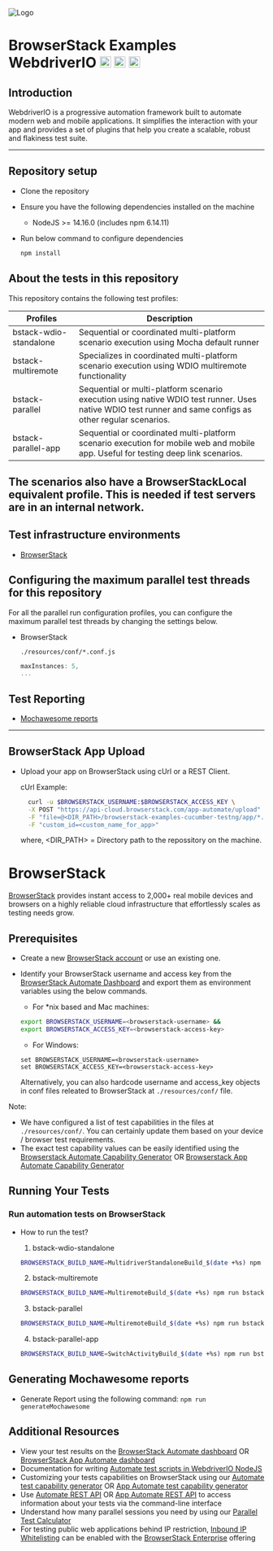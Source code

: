 ![Logo](https://www.browserstack.com/images/static/header-logo.jpg)

# BrowserStack Examples WebdriverIO <a href="https://webdriver.io/"><img src="https://avatars.githubusercontent.com/u/72550141?s=48&v=4" alt="WebdriverIO" height="22" /></a> <a href="https://nodejs.org/en/"><img src="https://brandslogos.com/wp-content/uploads/images/large/nodejs-icon-logo.png" alt="nodejs" height="22" /></a> <a href="https://mochajs.org/"><img src="https://brandslogos.com/wp-content/uploads/images/large/mocha-logo.png" alt="mochs" height="22" /></a>

## Introduction

WebdriverIO is a progressive automation framework built to automate modern web and mobile applications. It simplifies the interaction with your app and provides a set of plugins that help you create a scalable, robust and flakiness test suite.

---

## Repository setup

- Clone the repository

- Ensure you have the following dependencies installed on the machine
  - NodeJS >= 14.16.0 (includes npm 6.14.11)

- Run below command to configure dependencies

    ```sh
    npm install
    ```

## About the tests in this repository

  This repository contains the following test profiles:

| Profiles      | Description                                                                                                                                                                        |
| ------------- | ---------------------------------------------------------------------------------------------------------------------------------------------------------------------------------- |
| bstack-wdio-standalone    | Sequential or coordinated multi-platform scenario execution using Mocha default runner  |
| bstack-multiremote | Specializes in coordinated multi-platform scenario execution using WDIO multiremote functionality                            |
| bstack-parallel | Sequential or multi-platform scenario execution using native WDIO test runner. Uses native WDIO test runner and same configs as other regular scenarios.                             |
| bstack-parallel-app  |  Sequential or coordinated multi-platform scenario execution for mobile web and mobile app. Useful for testing deep link scenarios.                                                         |


The scenarios also have a BrowserStackLocal equivalent profile. This is needed if test servers are in an internal network.  
  ---


## Test infrastructure environments 

- [BrowserStack](#browserstack)


## Configuring the maximum parallel test threads for this repository

  For all the parallel run configuration profiles, you can configure the maximum parallel test threads by changing the settings below.
  
  - BrowserStack
    
    `./resources/conf/*.conf.js`

    ```js
    maxInstances: 5,
    ...
    ```

## Test Reporting

- [Mochawesome reports](#generating-mochawesome-reports)

---

## BrowserStack App Upload

- Upload your app on BrowserStack using cUrl or a REST Client.

  cUrl Example:

  ```sh
    curl -u $BROWSERSTACK_USERNAME:$BROWSERSTACK_ACCESS_KEY \
    -X POST "https://api-cloud.browserstack.com/app-automate/upload" \
    -F "file=@<DIR_PATH>/browserstack-examples-cucumber-testng/app/*.<apk/aab/ipa>" \
    -F "custom_id=<custom_name_for_app>"
  ```

  where, <DIR_PATH> = Directory path to the repossitory on the machine.


# BrowserStack

[BrowserStack](https://browserstack.com) provides instant access to 2,000+ real mobile devices and browsers on a highly reliable cloud infrastructure that effortlessly scales as testing needs grow.

## Prerequisites

- Create a new [BrowserStack account](https://www.browserstack.com/users/sign_up) or use an existing one.
- Identify your BrowserStack username and access key from the [BrowserStack Automate Dashboard](https://automate.browserstack.com/) and export them as environment variables using the below commands.

    - For \*nix based and Mac machines:

  ```sh
  export BROWSERSTACK_USERNAME=<browserstack-username> &&
  export BROWSERSTACK_ACCESS_KEY=<browserstack-access-key>
  ```

    - For Windows:

  ```shell
  set BROWSERSTACK_USERNAME=<browserstack-username>
  set BROWSERSTACK_ACCESS_KEY=<browserstack-access-key>
  ```
  
  Alternatively, you can also hardcode username and access_key objects in conf files releated to BrowserStack at `./resources/conf/` file.

Note:
- We have configured a list of test capabilities in the files at `./resources/conf/`. You can certainly update them based on your device / browser test requirements. 
- The exact test capability values can be easily identified using the [Browserstack Automate Capability Generator](https://browserstack.com/automate/capabilities) OR [Browserstack App Automate Capability Generator](https://browserstack.com/app-automate/capabilities)


## Running Your Tests

### Run automation tests on BrowserStack

- How to run the test?
  
  1. bstack-wdio-standalone

    ```sh
    BROWSERSTACK_BUILD_NAME=MultidriverStandaloneBuild_$(date +%s) npm run bstack-wdio-standalone
    ```
  2. bstack-multiremote

    ```sh
    BROWSERSTACK_BUILD_NAME=MultiremoteBuild_$(date +%s) npm run bstack-multiremote
    ```

  3. bstack-parallel

    ```sh
    BROWSERSTACK_BUILD_NAME=MultiremoteBuild_$(date +%s) npm run bstack-parallel
    ```
  
  4. bstack-parallel-app

    ```sh
    BROWSERSTACK_BUILD_NAME=SwitchActivityBuild_$(date +%s) npm run bstack-parallel-app
    ```

## Generating Mochawesome reports

- Generate Report using the following command: `npm run generateMochawesome`

## Additional Resources

- View your test results on the [BrowserStack Automate dashboard](https://www.browserstack.com/automate) OR [BrowserStack App Automate dashboard](https://www.browserstack.com/app-automate) 
- Documentation for writing [Automate test scripts in WebdriverIO NodeJS](https://www.browserstack.com/docs/automate/selenium/getting-started/nodejs/webdriverio)
- Customizing your tests capabilities on BrowserStack using our [Automate test capability generator](https://www.browserstack.com/automate/capabilities) OR [App Automate test capability generator](https://www.browserstack.com/app-automate/capabilities)
- Use [Automate REST API](https://www.browserstack.com/automate/rest-api) OR [App Automate REST API](https://www.browserstack.com/app-automate/rest-api) to access information about your tests via the command-line interface
- Understand how many parallel sessions you need by using our [Parallel Test Calculator](https://www.browserstack.com/automate/parallel-calculator?ref=github)
- For testing public web applications behind IP restriction, [Inbound IP Whitelisting](https://www.browserstack.com/local-testing/inbound-ip-whitelisting) can be enabled with the [BrowserStack Enterprise](https://www.browserstack.com/enterprise) offering